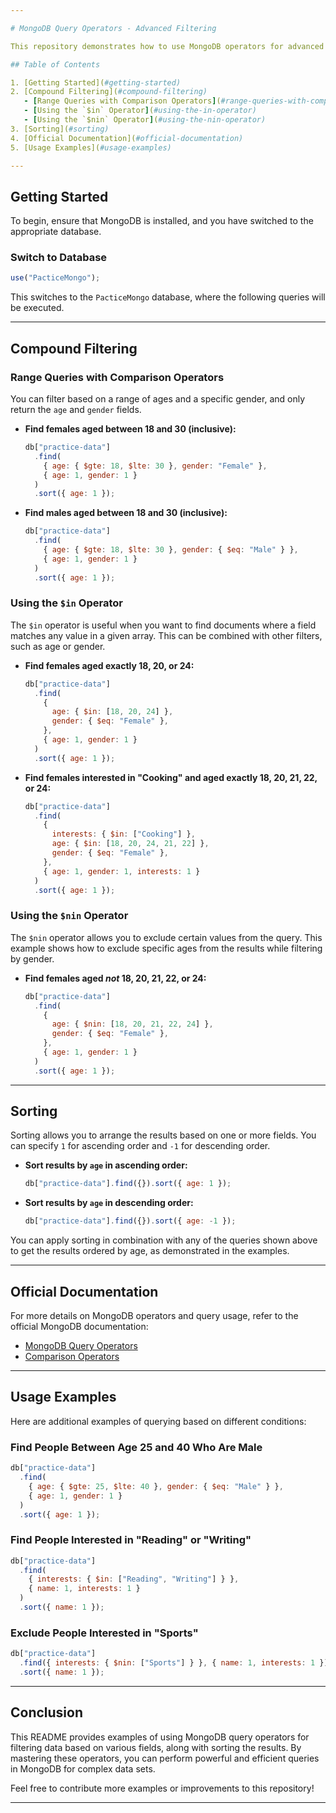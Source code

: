 ```yaml
---

# MongoDB Query Operators - Advanced Filtering

This repository demonstrates how to use MongoDB operators for advanced filtering based on multiple fields, such as `age`, `gender`, and `interests`. Additionally, it shows how to sort results and use various comparison operators effectively.

## Table of Contents

1. [Getting Started](#getting-started)
2. [Compound Filtering](#compound-filtering)
   - [Range Queries with Comparison Operators](#range-queries-with-comparison-operators)
   - [Using the `$in` Operator](#using-the-in-operator)
   - [Using the `$nin` Operator](#using-the-nin-operator)
3. [Sorting](#sorting)
4. [Official Documentation](#official-documentation)
5. [Usage Examples](#usage-examples)

---
```


## Getting Started

To begin, ensure that MongoDB is installed, and you have switched to the appropriate database.

### Switch to Database

```javascript
use("PacticeMongo");
```

This switches to the `PacticeMongo` database, where the following queries will be executed.

---

## Compound Filtering

### Range Queries with Comparison Operators

You can filter based on a range of ages and a specific gender, and only return the `age` and `gender` fields.

- **Find females aged between 18 and 30 (inclusive):**

  ```javascript
  db["practice-data"]
    .find(
      { age: { $gte: 18, $lte: 30 }, gender: "Female" },
      { age: 1, gender: 1 }
    )
    .sort({ age: 1 });
  ```

- **Find males aged between 18 and 30 (inclusive):**
  ```javascript
  db["practice-data"]
    .find(
      { age: { $gte: 18, $lte: 30 }, gender: { $eq: "Male" } },
      { age: 1, gender: 1 }
    )
    .sort({ age: 1 });
  ```

### Using the `$in` Operator

The `$in` operator is useful when you want to find documents where a field matches any value in a given array. This can be combined with other filters, such as age or gender.

- **Find females aged exactly 18, 20, or 24:**

  ```javascript
  db["practice-data"]
    .find(
      {
        age: { $in: [18, 20, 24] },
        gender: { $eq: "Female" },
      },
      { age: 1, gender: 1 }
    )
    .sort({ age: 1 });
  ```

- **Find females interested in "Cooking" and aged exactly 18, 20, 21, 22, or 24:**
  ```javascript
  db["practice-data"]
    .find(
      {
        interests: { $in: ["Cooking"] },
        age: { $in: [18, 20, 24, 21, 22] },
        gender: { $eq: "Female" },
      },
      { age: 1, gender: 1, interests: 1 }
    )
    .sort({ age: 1 });
  ```

### Using the `$nin` Operator

The `$nin` operator allows you to exclude certain values from the query. This example shows how to exclude specific ages from the results while filtering by gender.

- **Find females aged _not_ 18, 20, 21, 22, or 24:**
  ```javascript
  db["practice-data"]
    .find(
      {
        age: { $nin: [18, 20, 21, 22, 24] },
        gender: { $eq: "Female" },
      },
      { age: 1, gender: 1 }
    )
    .sort({ age: 1 });
  ```

---

## Sorting

Sorting allows you to arrange the results based on one or more fields. You can specify `1` for ascending order and `-1` for descending order.

- **Sort results by `age` in ascending order:**

  ```javascript
  db["practice-data"].find({}).sort({ age: 1 });
  ```

- **Sort results by `age` in descending order:**
  ```javascript
  db["practice-data"].find({}).sort({ age: -1 });
  ```

You can apply sorting in combination with any of the queries shown above to get the results ordered by age, as demonstrated in the examples.

---

## Official Documentation

For more details on MongoDB operators and query usage, refer to the official MongoDB documentation:

- [MongoDB Query Operators](https://www.mongodb.com/docs/manual/reference/operator/query/)
- [Comparison Operators](https://www.mongodb.com/docs/manual/reference/operator/query-comparison/)

---

## Usage Examples

Here are additional examples of querying based on different conditions:

### Find People Between Age 25 and 40 Who Are Male

```javascript
db["practice-data"]
  .find(
    { age: { $gte: 25, $lte: 40 }, gender: { $eq: "Male" } },
    { age: 1, gender: 1 }
  )
  .sort({ age: 1 });
```

### Find People Interested in "Reading" or "Writing"

```javascript
db["practice-data"]
  .find(
    { interests: { $in: ["Reading", "Writing"] } },
    { name: 1, interests: 1 }
  )
  .sort({ name: 1 });
```

### Exclude People Interested in "Sports"

```javascript
db["practice-data"]
  .find({ interests: { $nin: ["Sports"] } }, { name: 1, interests: 1 })
  .sort({ name: 1 });
```

---

## Conclusion

This README provides examples of using MongoDB query operators for filtering data based on various fields, along with sorting the results. By mastering these operators, you can perform powerful and efficient queries in MongoDB for complex data sets.

Feel free to contribute more examples or improvements to this repository!

---

